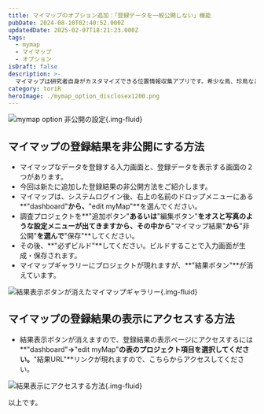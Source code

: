 ```yaml
---
title: マイマップのオプション追加：「登録データを一般公開しない」機能
pubDate: 2024-08-10T02:40:52.000Z
updatedDate: 2025-02-07T18:21:23.000Z
tags:
  - mymap
  - マイマップ
  - オプション
isDraft: false
description: >-
  マイマップは研究者自身がカスタマイズできる位置情報収集アプリです。希少な鳥、珍鳥など登録データを公開したくない場合もあるので、オプションで非公開を選択できるようにしました。その使い方をご紹介します。
category: toriR
heroImage: ./mymap_option_disclosex1200.png
---
```


![mymap option 非公開の設定](https://object-storage.tyo2.conoha.io/v1/nc_938a9d00d6004f1390c354d4a15ef25b/blog-astro-assets/blog-images/mymap_option_disclosex1200/mymap_option_disclosex1200.png){.img-fluid}



## マイマップの登録結果を非公開にする方法

- マイマップなデータを登録する入力画面と、登録データを表示する画面の２つがあります。
- 今回は新たに追加した登録結果の非公開方法をご紹介します。
- マイマップは、システムログイン後、右上の名前のドロップメニューにある**"dashboard"**から、**"edit myMap"**を選んでください。
- 調査プロジェクトを**"追加ボタン"**あるいは**"編集ボタン"**をオスと写真のような設定メニューが出てきますから、その中から**"マイマップ結果"**から**"非公開"**を選んで**"保存"**してください。
- その後、**"必ずビルド"**してください。ビルドすることで入力画面が生成・保存されます。
- マイマップギャラリーにプロジェクトが現れますが、**"結果ボタン"**が消えています。



![結果表示ボタンが消えたマイマップギャラリー](https://object-storage.tyo2.conoha.io/v1/nc_938a9d00d6004f1390c354d4a15ef25b/blog-astro-assets/blog-images/mymap_garalleyx1200/mymap_garalleyx1200.png){.img-fluid}



## マイマップの登録結果の表示にアクセスする方法

- 結果表示ボタンが消えますので、登録結果の表示ページにアクセスするには**"dashboard"**→**"edit myMap"**の表のプロジェクト項目を選択してください。**"結果URL"**リンクが現れますので、こちらからアクセスしてください。



![結果表示にアクセスする方法](https://object-storage.tyo2.conoha.io/v1/nc_938a9d00d6004f1390c354d4a15ef25b/blog-astro-assets/blog-images/mymap_disclose_accessx1200/mymap_disclose_accessx1200.png){.img-fluid}







以上です。
